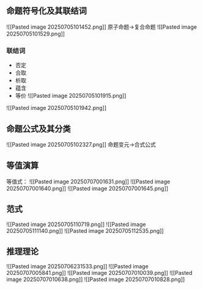 ## 命题符号化及其联结词
![[Pasted image 20250705101452.png]]
原子命题→复合命题
![[Pasted image 20250705101529.png]]
### 联结词
- 否定
- 合取
- 析取
- 蕴含
- 等价
![[Pasted image 20250705101915.png]]

![[Pasted image 20250705101942.png]]
## 命题公式及其分类
![[Pasted image 20250705102327.png]]
命题变元→合式公式
## 等值演算
等值式：
![[Pasted image 20250707001631.png]]
![[Pasted image 20250707001640.png]]
![[Pasted image 20250707001645.png]]
## 范式
![[Pasted image 20250705110719.png]]
![[Pasted image 20250705111140.png]]
![[Pasted image 20250705112535.png]]
## 推理理论
![[Pasted image 20250706231533.png]]
![[Pasted image 20250707005841.png]]
![[Pasted image 20250707010039.png]]
![[Pasted image 20250707010638.png]]
![[Pasted image 20250707010828.png]]
